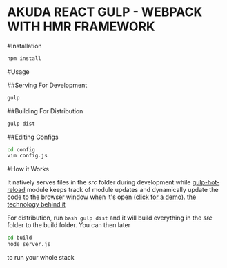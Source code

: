 AKUDA REACT GULP - WEBPACK WITH HMR FRAMEWORK 
=============================================


#Installation
```bash
npm install
```

#Usage

##Serving For Development
```bash
gulp
```

##Building For Distribution
```bash
gulp dist
```

##Editing Configs
```bash
cd config
vim config.js
```

#How it Works

It natively serves files in the _src_ folder during development while [gulp-hot-reload](https://github.com/getjs/gulp-hot-reload) module keeps track of module updates and dynamically update the code to the browser window when it's open ([click for a demo](https://github.com/glenjamin/ultimate-hot-reloading-example)). [the technology behind it](https://webpack.github.io/docs/hot-module-replacement-with-webpack.html)

For distribution, run ```bash gulp dist``` and it will build everything in the _src_ folder to the build folder. You can then later
```bash 
cd build
node server.js
```
to run your whole stack




